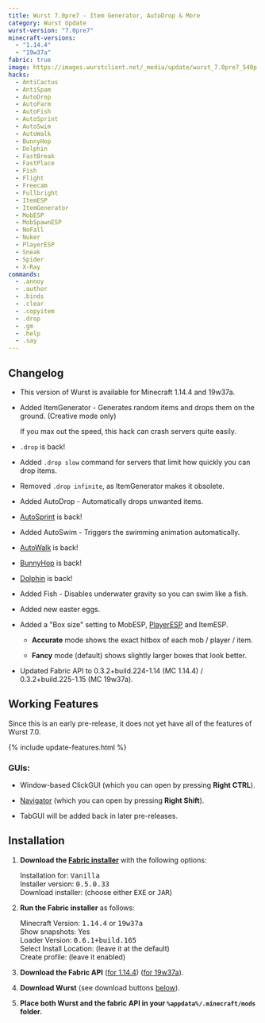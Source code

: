 ```yaml
---
title: Wurst 7.0pre7 - Item Generator, AutoDrop & More
category: Wurst Update
wurst-version: "7.0pre7"
minecraft-versions:
  - "1.14.4"
  - "19w37a"
fabric: true
image: https://images.wurstclient.net/_media/update/wurst_7.0pre7_540p.webp
hacks:
  - AntiCactus
  - AntiSpam
  - AutoDrop
  - AutoFarm
  - AutoFish
  - AutoSprint
  - AutoSwim
  - AutoWalk
  - BunnyHop
  - Dolphin
  - FastBreak
  - FastPlace
  - Fish
  - Flight
  - Freecam
  - Fullbright
  - ItemESP
  - ItemGenerator
  - MobESP
  - MobSpawnESP
  - NoFall
  - Nuker
  - PlayerESP
  - Sneak
  - Spider
  - X-Ray
commands:
  - .annoy
  - .author
  - .binds
  - .clear
  - .copyitem
  - .drop
  - .gm
  - .help
  - .say
---
```

## Changelog

- This version of Wurst is available for Minecraft 1.14.4 and 19w37a.

- Added ItemGenerator - Generates random items and drops them on the ground. (Creative mode only)

  If you max out the speed, this hack can crash servers quite easily.

- `.drop` is back!

- Added `.drop slow` command for servers that limit how quickly you can drop items.

- Removed `.drop infinite`, as ItemGenerator makes it obsolete.

- Added AutoDrop - Automatically drops unwanted items.

- [AutoSprint](https://wurst.wiki/autosprint) is back!

- Added AutoSwim - Triggers the swimming animation automatically.

- [AutoWalk](https://wurst.wiki/autowalk) is back!

- [BunnyHop](https://wurst.wiki/bunnyhop) is back!

- [Dolphin](https://wurst.wiki/dolphin) is back!

- Added Fish - Disables underwater gravity so you can swim like a fish.

- Added new easter eggs.

- Added a "Box size" setting to MobESP, [PlayerESP](https://wurst.wiki/playeresp) and ItemESP.

  - **Accurate** mode shows the exact hitbox of each mob / player / item.

  - **Fancy** mode (default) shows slightly larger boxes that look better.

- Updated Fabric API to 0.3.2+build.224-1.14 (MC 1.14.4) / 0.3.2+build.225-1.15 (MC 19w37a).

## Working Features

Since this is an early pre-release, it does not yet have all of the features of Wurst 7.0.

{% include update-features.html %}

### GUIs:

- Window-based ClickGUI (which you can open by pressing **Right CTRL**).

- [Navigator](https://wurst.wiki/navigator) (which you can open by pressing **Right Shift**).

- TabGUI will be added back in later pre-releases.

## Installation

1. **Download the <a href="https://fabricmc.net/use/installer/" target="_blank" rel="nofollow">Fabric installer</a>** with the following options:

   Installation for: <kbd>Vanilla</kbd>  
   Installer version: <kbd>0.5.0.33</kbd>  
   Download installer: (choose either <kbd>EXE</kbd> or <kbd>JAR</kbd>)

1. **Run the Fabric installer** as follows:

   Minecraft Version: <kbd>1.14.4</kbd> or <kbd>19w37a</kbd>  
   Show snapshots: Yes  
   Loader Version: <kbd>0.6.1+build.165</kbd>  
   Select Install Location: (leave it at the default)  
   Create profile: (leave it enabled)

1. **Download the Fabric API** (<a href="https://www.curseforge.com/minecraft/mc-mods/fabric-api/download/2781757" target="_blank" rel="nofollow">for 1.14.4</a>) (<a href="https://www.curseforge.com/minecraft/mc-mods/fabric-api/download/2783073" target="_blank" rel="nofollow">for 19w37a</a>).

1. **Download Wurst** (see download buttons [below](#downloads)).

1. **Place both Wurst and the fabric API in your `%appdata%/.minecraft/mods` folder.**
